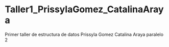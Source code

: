 # Taller1_PrissylaGomez_CatalinaAraya
Primer taller de estructura de datos
Prissyla Gomez
Catalina Araya
paralelo 2

